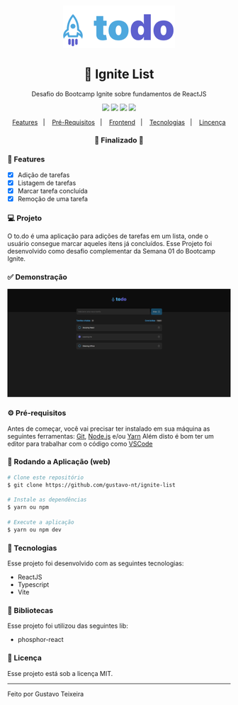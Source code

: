 <h4 align="center">
  <img src="https://github.com/gustavo-nt/ignite-list/blob/master/src/assets/logo.svg" alt="Ignite List" />
</h4>

<h1 align="center">
    🚀 Ignite List
</h1>
<p align="center">Desafio do Bootcamp Ignite sobre fundamentos de ReactJS</p>

<p align="center">
  <img src="https://img.shields.io/badge/react%20version-16.13.1-informational"/>
  <img src="https://img.shields.io/badge/score-10.00-important" />
  <img src="https://img.shields.io/badge/last%20commit-november-blue" />
  <img src="https://img.shields.io/badge/license-MIT-success"/>
</p>

<p align="center">
  <a href="#-features">Features</a>&nbsp;&nbsp;&nbsp;|&nbsp;&nbsp;&nbsp;
  <a href="#-pré-requisitos">Pré-Requisitos</a>&nbsp;&nbsp;&nbsp;|&nbsp;&nbsp;&nbsp;
  <a href="#-rodando-a-aplicação-web">Frontend</a>&nbsp;&nbsp;&nbsp;|&nbsp;&nbsp;&nbsp;
  <a href="#-tecnologias">Tecnologias</a>&nbsp;&nbsp;&nbsp;|&nbsp;&nbsp;&nbsp;
  <a href="#-licença">Lincença</a>
</p>

<h3 align="center"> 
🚧  Finalizado  🚧
</h3>

### 📎 Features 

- [x] Adição de tarefas
- [x] Listagem de tarefas
- [x] Marcar tarefa concluída
- [x] Remoção de uma tarefa

### 💻 Projeto
O to.do é uma aplicação para adições de tarefas em um lista, onde o usuário consegue marcar aqueles itens já concluídos. Esse Projeto foi desenvolvido como desafio complementar da Semana 01 do Bootcamp Ignite.

### ✅ Demonstração
<img src="https://github.com/gustavo-nt/ignite-list/blob/master/src/assets/home.png" />

### ⚙ Pré-requisitos

Antes de começar, você vai precisar ter instalado em sua máquina as seguintes ferramentas:
[Git](https://git-scm.com), [Node.js](https://nodejs.org/en/) e/ou [Yarn](https://https://yarnpkg.com/) 
Além disto é bom ter um editor para trabalhar com o código como [VSCode](https://code.visualstudio.com/)

### 📗 Rodando a Aplicação (web)

```bash
# Clone este repositório
$ git clone https://github.com/gustavo-nt/ignite-list

# Instale as dependências
$ yarn ou npm

# Execute a aplicação
$ yarn ou npm dev
```

### 🚀 Tecnologias

Esse projeto foi desenvolvido com as seguintes tecnologias:

- ReactJS
- Typescript
- Vite

### 📕 Bibliotecas

Esse projeto foi utilizou das seguintes lib:

- phosphor-react

### 📝 Licença

Esse projeto está sob a licença MIT.

<hr/>

Feito por Gustavo Teixeira
